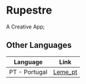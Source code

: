 # Rupestre

A Creative App;

## Other Languages
| Language      |              Link              |
| ------------- | :----------------------------: |
| PT - Portugal | [Leme_pt](./Readme/Leme_pt.md) |
  
